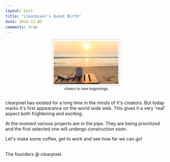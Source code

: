 ```yaml
---
layout: post
title: "clearpixel's Quiet Birth"
date: 2016-11-05
comments: true
---
```

<p style="text-align: center; font-size: 0.8em">
    <img src="/images/001.jpg" align="bottom" style="border: thin solid #ccc; padding: 4px; width: 40%; height: 40%"><br>
    cheers to new beginnings
</p>

<br>
clearpixel has existed for a long time in the minds of it's creators. But today marks it's first appearance on the world wide web.
This gives it a very 'real' aspect both frightening and exciting.

At the moment various projects are in the pipe. They are being prioritized and the first selected one will undergo construction soon.

Let's make some coffee, get to work and see how far we can go!
<br>
<br>
<p class="signature">
  The founders @ clearpixel.
</p>

